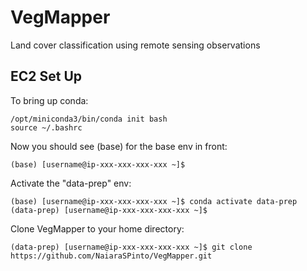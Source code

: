 # VegMapper
Land cover classification using remote sensing observations

## EC2 Set Up ##

To bring up conda:
```
/opt/miniconda3/bin/conda init bash
source ~/.bashrc
```

Now you should see (base) for the base env in front:
```
(base) [username@ip-xxx-xxx-xxx-xxx ~]$
```

Activate the "data-prep" env:
```
(base) [username@ip-xxx-xxx-xxx-xxx ~]$ conda activate data-prep
(data-prep) [username@ip-xxx-xxx-xxx-xxx ~]$
```

Clone VegMapper to your home directory:
```
(data-prep) [username@ip-xxx-xxx-xxx-xxx ~]$ git clone https://github.com/NaiaraSPinto/VegMapper.git
```
